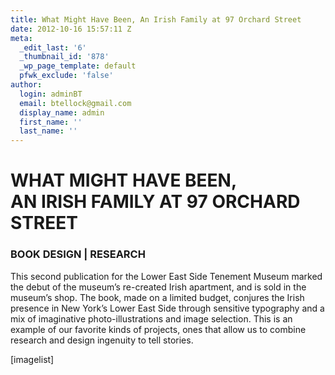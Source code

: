 ```yaml
---
title: What Might Have Been, An Irish Family at 97 Orchard Street
date: 2012-10-16 15:57:11 Z
meta:
  _edit_last: '6'
  _thumbnail_id: '878'
  _wp_page_template: default
  pfwk_exclude: 'false'
author:
  login: adminBT
  email: btellock@gmail.com
  display_name: admin
  first_name: ''
  last_name: ''
---
```


<h1>WHAT MIGHT HAVE BEEN,<br />
AN IRISH FAMILY AT 97 ORCHARD STREET</h1>
<h3>BOOK DESIGN | RESEARCH</h3>
This second publication for the Lower East Side Tenement Museum marked the debut of the museum’s re-created Irish apartment, and is sold in the museum’s shop. <span>The book, made on a limited budget, conjures the Irish presence in New York’s Lower East Side through sensitive typography and a mix of imaginative photo-illustrations and image selection.</span> This is an example of our favorite kinds of projects, ones that allow us to combine research and design ingenuity to tell stories.


[imagelist]
